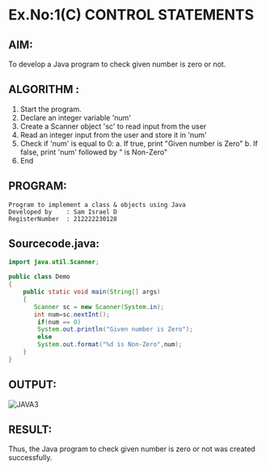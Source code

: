 # Ex.No:1(C) CONTROL STATEMENTS

## AIM:
To develop a Java program to check given number is zero or not.

## ALGORITHM :
1.	Start the program.
2.	Declare an integer variable 'num'
3.	Create a Scanner object 'sc' to read input from the user
4.	Read an integer input from the user and store it in 'num'
5.	Check if 'num' is equal to 0:
a.	If true, print "Given number is Zero"
b.	If false, print 'num' followed by " is Non-Zero"
6.	End





## PROGRAM:
 ```
Program to implement a class & objects using Java
Developed by    : Sam Israel D 
RegisterNumber  : 212222230128
```

## Sourcecode.java:

```java
import java.util.Scanner;

public class Demo
{
    public static void main(String[] args)
    {
       Scanner sc = new Scanner(System.in);
       int num=sc.nextInt();
        if(num == 0)
        System.out.println("Given number is Zero");
        else
        System.out.format("%d is Non-Zero",num);
    }
}
```






## OUTPUT:
![JAVA3](https://github.com/user-attachments/assets/0b286af3-bdb7-4188-bb01-ed86d54f1cd1)


## RESULT:
Thus, the Java program to check given number is zero or not was created successfully.

